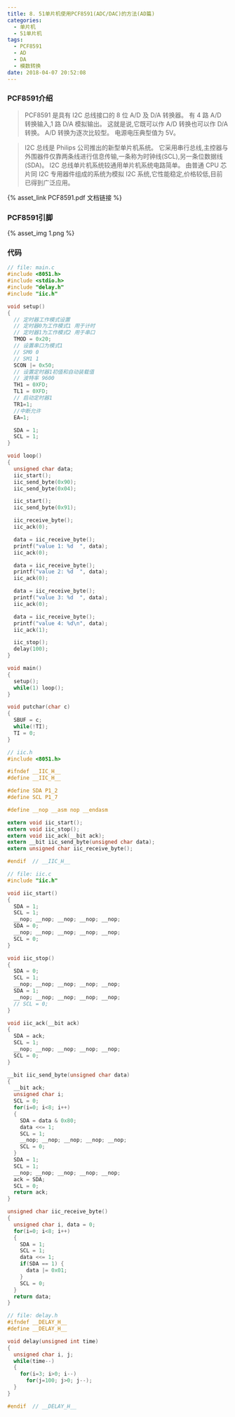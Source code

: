 ```yaml
---
title: 8. 51单片机使用PCF8591(ADC/DAC)的方法(AD篇)
categories:
  - 单片机
  - 51单片机
tags:
  - PCF8591
  - AD
  - DA
  - 模数转换
date: 2018-04-07 20:52:08
---
```



### PCF8591介绍
> PCF8591 是具有 I2C 总线接口的 8 位 A/D 及 D/A 转换器。
> 有 4 路 A/D 转换输入,1 路 D/A 模拟输出。
> 这就是说,它既可以作 A/D 转换也可以作 D/A 转换。
> A/D 转换为逐次比较型。
> 电源电压典型值为 5V。

<!-- more -->
> I2C 总线是 Philips 公司推出的新型单片机系统。
> 它采用串行总线,主控器与外围器件仅靠两条线进行信息传输,一条称为时钟线(SCL),另一条位数据线(SDA)。
> I2C 总线单片机系统较通用单片机系统电路简单。
> 由普通 CPU 芯片同 I2C 专用器件组成的系统为模拟 I2C 系统,它性能稳定,价格较低,目前已得到广泛应用。

{% asset_link PCF8591.pdf 文档链接 %}

### PCF8591引脚
{% asset_img 1.png %}


### 代码
```c
// file: main.c
#include <8051.h>
#include <stdio.h>
#include "delay.h"
#include "iic.h"

void setup()
{
  // 定时器工作模式设置
  // 定时器0为工作模式1 用于计时
  // 定时器1为工作模式2 用于串口
  TMOD = 0x20;
  // 设置串口为模式1
  // SM0 0
  // SM1 1
  SCON |= 0x50;
  // 设置定时器1初值和自动装载值
  // 波特率 9600
  TH1 = 0XFD;
  TL1 = 0XFD;
  // 启动定时器1
  TR1=1;
  //中断允许
  EA=1;

  SDA = 1;
  SCL = 1;
}

void loop()
{
  unsigned char data;
  iic_start();
  iic_send_byte(0x90);
  iic_send_byte(0x04);

  iic_start();
  iic_send_byte(0x91);

  iic_receive_byte();
  iic_ack(0);

  data = iic_receive_byte();
  printf("value 1: %d  ", data);
  iic_ack(0);

  data = iic_receive_byte();
  printf("value 2: %d  ", data);
  iic_ack(0);

  data = iic_receive_byte();
  printf("value 3: %d  ", data);
  iic_ack(0);

  data = iic_receive_byte();
  printf("value 4: %d\n", data);
  iic_ack(1);

  iic_stop();
  delay(100);
}

void main()
{
  setup();
  while(1) loop();
}

void putchar(char c)
{
  SBUF = c;
  while(!TI);
  TI = 0;
}
```

```c
// iic.h
#include <8051.h>

#ifndef __IIC_H__
#define __IIC_H__

#define SDA P1_2
#define SCL P1_7

#define __nop __asm nop __endasm

extern void iic_start();
extern void iic_stop();
extern void iic_ack(__bit ack);
extern __bit iic_send_byte(unsigned char data);
extern unsigned char iic_receive_byte();

#endif  // __IIC_H__
```

```c
// file: iic.c
#include "iic.h"

void iic_start()
{
  SDA = 1;
  SCL = 1;
  __nop; __nop; __nop; __nop; __nop;
  SDA = 0;
  __nop; __nop; __nop; __nop; __nop;
  SCL = 0;
}

void iic_stop()
{
  SDA = 0;
  SCL = 1;
  __nop; __nop; __nop; __nop; __nop;
  SDA = 1;
  __nop; __nop; __nop; __nop; __nop;
  // SCL = 0;
}

void iic_ack(__bit ack)
{
  SDA = ack;
  SCL = 1;
  __nop; __nop; __nop; __nop; __nop;
  SCL = 0;
}

__bit iic_send_byte(unsigned char data)
{
  __bit ack;
  unsigned char i;
  SCL = 0;
  for(i=0; i<8; i++)
  {
    SDA = data & 0x80;
    data <<= 1;
    SCL = 1;
    __nop; __nop; __nop; __nop; __nop;
    SCL = 0;
  }
  SDA = 1;
  SCL = 1;
  __nop; __nop; __nop; __nop; __nop;
  ack = SDA;
  SCL = 0;
  return ack;
}

unsigned char iic_receive_byte()
{
  unsigned char i, data = 0;
  for(i=0; i<8; i++)
  {
    SDA = 1;
    SCL = 1;
    data <<= 1;
    if(SDA == 1) {
      data |= 0x01;
    }
    SCL = 0;
  }
  return data;
}
```

```c
// file: delay.h
#ifndef __DELAY_H__
#define __DELAY_H__

void delay(unsigned int time)
{
  unsigned char i, j;
  while(time--)
  {
    for(i=3; i>0; i--)
      for(j=100; j>0; j--);
  }
}

#endif  // __DELAY_H__
```
